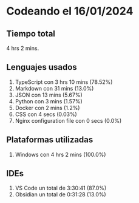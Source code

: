 # Codeando el 16/01/2024

## Tiempo total
4 hrs 2 mins.

## Lenguajes usados
1. TypeScript con 3 hrs 10 mins (78.52%)
1. Markdown con 31 mins (13.0%)
1. JSON con 13 mins (5.67%)
1. Python con 3 mins (1.57%)
1. Docker con 2 mins (1.2%)
1. CSS con 4 secs (0.03%)
1. Nginx configuration file con 0 secs (0.0%)

## Plataformas utilizadas
1. Windows con 4 hrs 2 mins (100.0%)

## IDEs
1. VS Code un total de 3:30:41 (87.0%)
1. Obsidian un total de 0:31:28 (13.0%)
